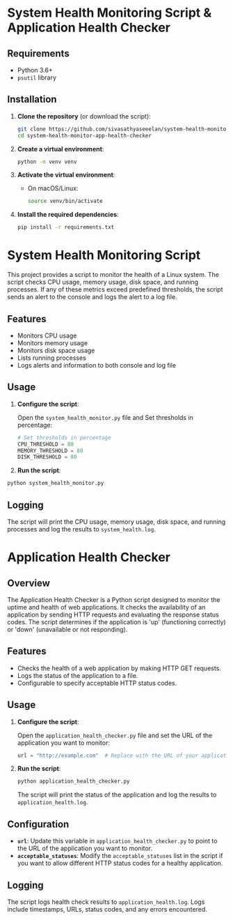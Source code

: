 # System Health Monitoring Script & Application Health Checker

## Requirements

- Python 3.6+
- `psutil` library

## Installation

1. **Clone the repository** (or download the script):
    ```bash
    git clone https://github.com/sivasathyaseeelan/system-health-monitor-app-health-checker.git
    cd system-health-monitor-app-health-checker
    ```

2. **Create a virtual environment**:
    ```bash
    python -m venv venv
    ```

3. **Activate the virtual environment**:
    - On macOS/Linux:
        ```bash
        source venv/bin/activate
        ```

4. **Install the required dependencies**:
    ```bash
    pip install -r requirements.txt
    ```

# System Health Monitoring Script

This project provides a script to monitor the health of a Linux system. The script checks CPU usage, memory usage, disk space, and running processes. If any of these metrics exceed predefined thresholds, the script sends an alert to the console and logs the alert to a log file.

## Features

- Monitors CPU usage
- Monitors memory usage
- Monitors disk space usage
- Lists running processes
- Logs alerts and information to both console and log file


## Usage

1. **Configure the script**:

    Open the `system_health_monitor.py` file and Set thresholds in percentage:

    ```python
    # Set thresholds in percentage
    CPU_THRESHOLD = 80
    MEMORY_THRESHOLD = 80
    DISK_THRESHOLD = 80
    ```

2. **Run the script**:

```bash
python system_health_monitor.py
```

## Logging
The script will print the CPU usage, memory usage, disk space, and running processes and log the results to `system_health.log`.

# Application Health Checker

## Overview

The Application Health Checker is a Python script designed to monitor the uptime and health of web applications. It checks the availability of an application by sending HTTP requests and evaluating the response status codes. The script determines if the application is 'up' (functioning correctly) or 'down' (unavailable or not responding).

## Features

- Checks the health of a web application by making HTTP GET requests.
- Logs the status of the application to a file.
- Configurable to specify acceptable HTTP status codes.

## Usage

1. **Configure the script**:

    Open the `application_health_checker.py` file and set the URL of the application you want to monitor:

    ```python
    url = "http://example.com"  # Replace with the URL of your application
    ```

2. **Run the script**:

    ```bash
    python application_health_checker.py
    ```

    The script will print the status of the application and log the results to `application_health.log`.

## Configuration

- **`url`**: Update this variable in `application_health_checker.py` to point to the URL of the application you want to monitor.
- **`acceptable_statuses`**: Modify the `acceptable_statuses` list in the script if you want to allow different HTTP status codes for a healthy application.

## Logging

The script logs health check results to `application_health.log`. Logs include timestamps, URLs, status codes, and any errors encountered.
